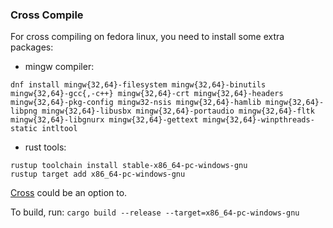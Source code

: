 ### Cross Compile

For cross compiling on fedora linux, you need to install some extra packages:

- mingw compiler:
```
dnf install mingw{32,64}-filesystem mingw{32,64}-binutils mingw{32,64}-gcc{,-c++} mingw{32,64}-crt mingw{32,64}-headers mingw{32,64}-pkg-config mingw32-nsis mingw{32,64}-hamlib mingw{32,64}-libpng mingw{32,64}-libusbx mingw{32,64}-portaudio mingw{32,64}-fltk mingw{32,64}-libgnurx mingw{32,64}-gettext mingw{32,64}-winpthreads-static intltool
```

- rust tools:
```
rustup toolchain install stable-x86_64-pc-windows-gnu
rustup target add x86_64-pc-windows-gnu
```

[Cross](https://github.com/cross-rs/cross#dependencies) could be an option to.

To build, run: `cargo build --release --target=x86_64-pc-windows-gnu`

